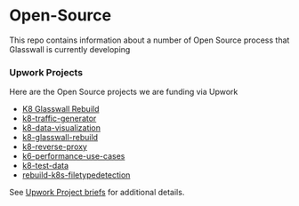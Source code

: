 # Open-Source

This repo contains information about a number of Open Source process that Glasswall is currently developing

### Upwork Projects

Here are the Open Source projects we are funding via Upwork

- [K8 Glasswall Rebuild](upwork/project-k8-glasswall-rebuild)
- [k8-traffic-generator](https://github.com/filetrust/k8-traffic-generator)
- [k8-data-visualization](https://github.com/filetrust/k8-data-visualization)
- [k8-glasswall-rebuild](https://github.com/filetrust/k8-glasswall-rebuild)
- [k8-reverse-proxy](https://github.com/filetrust/k8-reverse-proxy)
- [k6-performance-use-cases](https://github.com/filetrust/k8-performance-use-cases)
- [k8-test-data](https://github.com/filetrust/k8-test-data)
- [rebuild-k8s-filetypedetection](https://github.com/filetrust/rebuild-k8s-filetypedetection)


See [Upwork Project briefs](upwork-project-briefs.md) for additional details.

